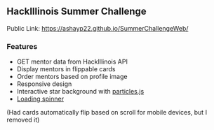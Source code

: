 ## HackIllinois Summer Challenge

Public Link: https://ashayp22.github.io/SummerChallengeWeb/

### Features

- GET mentor data from HackIllinois API
- Display mentors in flippable cards
- Order mentors based on profile image
- Responsive design
- Interactive star background with [particles.js](https://vincentgarreau.com/particles.js/)
- [Loading spinner](https://www.npmjs.com/package/react-loading)

(Had cards automatically flip based on scroll for mobile devices, but I removed it)
